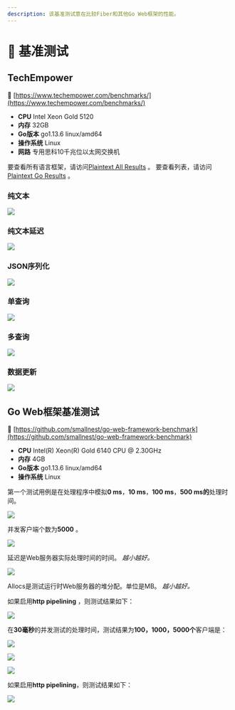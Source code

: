 ```yaml
---
description: 该基准测试意在比较Fiber和其他Go Web框架的性能。
---
```


# 🤖 基准测试

## TechEmpower

🔗 [https://www.techempower.com/benchmarks/](https://www.techempower.com/benchmarks/)

- **CPU** Intel Xeon Gold 5120
- **内存** 32GB
- **Go版本** go1.13.6 linux/amd64
- **操作系统** Linux
- **网路** 专用思科10千兆位以太网交换机

要查看所有语言框架，请访问[Plaintext All Results](https://www.techempower.com/benchmarks/#section=test&runid=350f0783-cc9b-4259-9831-28987799782a&hw=ph&test=plaintext) 。
要查看列表，请访问[Plaintext Go Results](https://www.techempower.com/benchmarks/#section=test&runid=350f0783-cc9b-4259-9831-28987799782a&hw=ph&test=plaintext&l=zijocf-1r) 。

### 纯文本

![](https://raw.githubusercontent.com/gofiber/docs/master/.gitbook/assets/techempower-plaintext.png)

### 纯文本延迟

![](https://raw.githubusercontent.com/gofiber/docs/master/.gitbook/assets/techempower-plaintext-latency.png)

### JSON序列化

![](https://raw.githubusercontent.com/gofiber/docs/master/.gitbook/assets/techempower-json.png)

### 单查询

![](https://raw.githubusercontent.com/gofiber/docs/master/.gitbook/assets/techempower-single-query.png)

### 多查询

![](https://raw.githubusercontent.com/gofiber/docs/master/.gitbook/assets/techempower-multiple-queries.png)

### 数据更新

![](https://raw.githubusercontent.com/gofiber/docs/master/.gitbook/assets/techempower-updates.png)

## Go Web框架基准测试

🔗 [https://github.com/smallnest/go-web-framework-benchmark](https://github.com/smallnest/go-web-framework-benchmark)

- **CPU** Intel\(R\) Xeon\(R\) Gold 6140 CPU @ 2.30GHz
- **内存** 4GB
- **Go版本** go1.13.6 linux/amd64
- **操作系统** Linux

第一个测试用例是在处理程序中模拟**0 ms**，**10 ms**，**100 ms**，**500 ms的**处理时间。

![](https://raw.githubusercontent.com/gofiber/docs/master/.gitbook/assets/benchmark.png)

并发客户端个数为**5000** 。

![](https://raw.githubusercontent.com/gofiber/docs/master/.gitbook/assets/benchmark_latency.png)

延迟是Web服务器实际处理时间的时间。 *越小越好。*

![](https://raw.githubusercontent.com/gofiber/docs/master/.gitbook/assets/benchmark_alloc.png)

Allocs是测试运行时Web服务器的堆分配。单位是MB。 *越小越好。*

如果启用**http pipelining** ，则测试结果如下：

![](https://raw.githubusercontent.com/gofiber/docs/master/.gitbook/assets/benchmark-pipeline.png)

在**30毫秒**的并发测试的处理时间，测试结果为******100，1000，5000****个**客户端是：

![](https://raw.githubusercontent.com/gofiber/docs/master/.gitbook/assets/concurrency.png)

![](https://raw.githubusercontent.com/gofiber/docs/master/.gitbook/assets/concurrency_latency.png)

![](https://raw.githubusercontent.com/gofiber/docs/master/.gitbook/assets/concurrency_alloc.png)

如果启用**http pipelining**，则测试结果如下：

![](https://raw.githubusercontent.com/gofiber/docs/master/.gitbook/assets/concurrency-pipeline.png)
